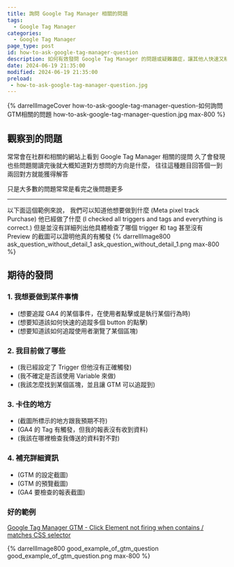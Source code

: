 ```yaml
---
title: 詢問 Google Tag Manager 相關的問題
tags:
  - Google Tag Manager
categories:
  - Google Tag Manager
page_type: post
id: how-to-ask-google-tag-manager-question
description: 如何有效發問 Google Tag Manager 的問題或疑難雜症，讓其他人快速又精準的能回答你的問題，也會增加大家回答的意願!
date: 2024-06-19 21:35:00
modified: 2024-06-19 21:35:00
preload: 
 - how-to-ask-google-tag-manager-question.jpg
---
```

{% darrellImageCover how-to-ask-google-tag-manager-question-如何詢問GTM相關的問題 how-to-ask-google-tag-manager-question.jpg max-800 %}


## 觀察到的問題

常常會在社群和相關的網站上看到 Google Tag Manager 相關的提問
久了會發現也些問題閱讀完後就大概知道對方想問的方向是什麼，
往往這種題目回答個一到兩回對方就能獲得解答

只是大多數的問題常常是看完之後問題更多

--- 

以下面這個範例來說，
我們可以知道他想要做到什麼 (Meta pixel track Purchase)
他已經做了什麼 (I checked all triggers and tags and everything is correct.)
但是並沒有詳細列出他具體檢查了哪個 trigger 和 tag
甚至沒有 Preview 的截圖可以證明他真的有觸發
{% darrellImage800 ask_question_without_detail_1 ask_question_without_detail_1.png max-800 %}



## 期待的發問

### 1. 我想要做到某件事情
- (想要追蹤 GA4 的某個事件，在使用者點擊或是執行某個行為時)
- (想要知道該如何快速的追蹤多個 button 的點擊)
- (想要知道該如何追蹤使用者瀏覽了某個區塊)

### 2. 我目前做了哪些
- (我已經設定了 Trigger 但他沒有正確觸發)
- (我不確定是否該使用 Variable 來做)
- (我該怎麼找到某個區塊，並且讓 GTM 可以追蹤到)

### 3. 卡住的地方
- (截圖所標示的地方跟我預期不符)
- (GA4 的 Tag 有觸發，但我的報表沒有收到資料)
- (我該在哪裡檢查我傳送的資料對不對)

### 4. 補充詳細資訊
- (GTM 的設定截圖)
- (GTM 的預覽截圖)
- (GA4 要檢查的報表截圖)

### 好的範例


<a href="https://stackoverflow.com/questions/75825394/google-tag-manager-gtm-click-element-not-firing-when-contains-matches-css-se/75829306#75829306"><i class="fa-solid fa-link"></i><span> Google Tag Manager GTM - Click Element not firing when contains / matches CSS selector </span></a>

{% darrellImage800 good_example_of_gtm_question good_example_of_gtm_question.png max-800 %}
